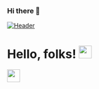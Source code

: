 ### Hi there 👋
[![Header](https://raw.githubusercontent.com/MartinHeinz/<OWNER>/<OWNER>/readme_header.png "Header")](https://some-url.dev/)



# Hello, folks! <img src="https://raw.githubusercontent.com/MartinHeinz/MartinHeinz/master/wave.gif" width="30px">



<img src="https://raw.githubusercontent.com/<OWNER>/<OWNER>/master/<GIF_NAME>.gif" width="30px">

<!--
**Ozgurustuner/Ozgurustuner** is a ✨ _special_ ✨ repository because its `README.md` (this file) appears on your GitHub profile.
![Anurag's GitHub stats](https://github-readme-stats.vercel.app/api?username=anuraghazra&show_icons=true&theme=radical)
Here are some ideas to get you started:

- 🔭 I’m currently working on ...
- 🌱 I’m currently learning ...
- 👯 I’m looking to collaborate on ...
- 🤔 I’m looking for help with ...
- 💬 Ask me about ...
- 📫 How to reach me: ...
- 😄 Pronouns: ...
- ⚡ Fun fact: ...
-->

